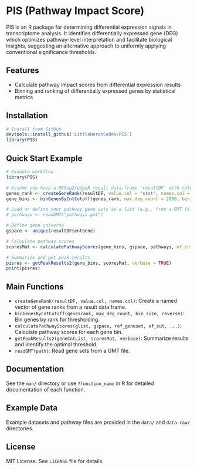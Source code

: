 # PIS (Pathway Impact Score)

PIS is an R package for determining differential expression signals in transcriptome analysis. It identifies differentially expressed gene (DEG) which optimizes pathway-level interpretation and facilitate biological insights, suggesting an alternative approach to uniformly applying conventional significance thresholds.

## Features
- Calculate pathway impact scores from differential expression results
- Binning and ranking of differentially expressed genes by statistical metrics

## Installation

```r
# Install from GitHub
devtools::install_github('LittleHeronCodes/PIS')
library(PIS)
```

## Quick Start Example

```r
# Example workflow
library(PIS)

# Assume you have a DESeq2/edgeR result data.frame 'resultDF' with columns 'stat' and 'entGene'
genes_rank <- createGeneRank(resultDF, value.col = "stat", names.col = "entGene")
gene_bins <- binGenesByCntCutoff(genes_rank, max_deg_count = 2000, bin_size = 10)

# Load or define your pathway gene sets as a list (e.g., from a GMT file)
# pathways <- readGMT("pathways.gmt")

# Define gene universe
gspace <- unique(resultDF$entGene)

# Calculate pathway scores
scoresMat <- calculatePathwayScores(gene_bins, gspace, pathways, ef_cut = 2)

# Summarize and get peak results
pisres <- getPeakResults2(gene_bins, scoresMat, verbose = TRUE)
print(pisres)
```

## Main Functions

- `createGeneRank(resultDF, value.col, names.col)`: Create a named vector of gene ranks from a result data frame.
- `binGenesByCntCutoff(genesrank, max_deg_count, bin_size, reverse)`: Bin genes by rank for thresholding.
- `calculatePathwayScores(glist, gspace, ref_geneset, ef_cut, ...)`: Calculate pathway scores for each gene bin.
- `getPeakResults2(geneCntList, scoresMat, verbose)`: Summarize results and identify the optimal threshold.
- `readGMT(path)`: Read gene sets from a GMT file.

## Documentation
See the `man/` directory or use `?function_name` in R for detailed documentation of each function.

## Example Data
Example datasets and pathway files are provided in the `data/` and `data-raw/` directories.

## License
MIT License. See `LICENSE` file for details.
